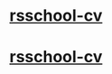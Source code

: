 # [rsschool-cv](https://ReiNDINOK.github.io/rsschool-cv/)
# [rsschool-cv](https://ReiNDINOK.github.io/rsschool-cv/cv)
